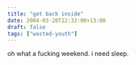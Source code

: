 ```yaml
---
title: "get back inside"
date: 2004-03-28T22:32:00+13:00
draft: false
tags: ["wasted-youth"]
---
```


oh what a fucking weekend. i need sleep. 